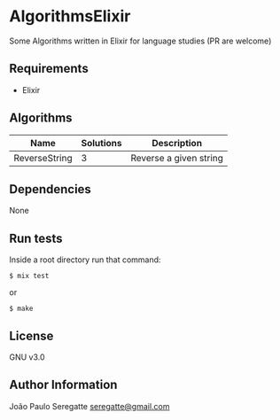 # AlgorithmsElixir

Some Algorithms written in Elixir for language studies (PR are welcome)

## Requirements

- Elixir

## Algorithms

| Name 						          | Solutions 								            | Description 										                  |
|---------------------------|---------------------------------------|---------------------------------------------------|
| ReverseString			        | 3 								                    | Reverse a given string            								|       

Dependencies
------------

None


Run tests
----------------

Inside a root directory run that command:

```shell
$ mix test
```

or

```shell
$ make
```

License
-------

GNU v3.0

Author Information
------------------
João Paulo Seregatte <seregatte@gmail.com>